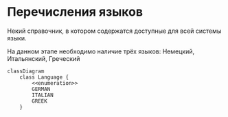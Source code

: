 # Перечисления языков

Некий справочник, в котором содержатся доступные для всей системы языки.

На данном этапе необходимо наличие трёх языков: Немецкий, Итальянский, Греческий

```mermaid
classDiagram
    class Language {
        <<enumeration>>
        GERMAN
        ITALIAN
        GREEK
    }
```